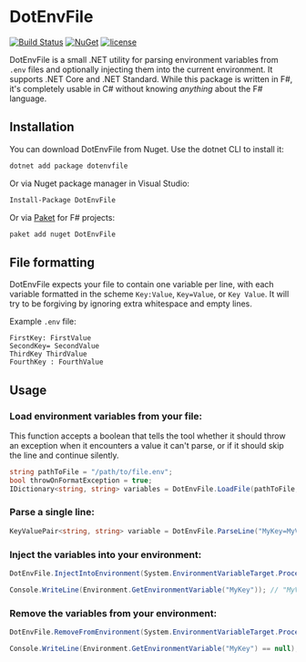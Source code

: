 # DotEnvFile

[![Build Status](https://travis-ci.org/nozzlegear/dotenvfile.svg?branch=master)](https://travis-ci.org/nozzlegear/dotenvfile)
[![NuGet](https://img.shields.io/nuget/v/dotenvfile.svg?maxAge=3600)](https://www.nuget.org/packages/dotenvfile/)
[![license](https://img.shields.io/github/license/nozzlegear/dotenvfile.svg?maxAge=3600)](https://github.com/nozzlegear/dotenvfile/blob/master/LICENSE)

DotEnvFile is a small .NET utility for parsing environment variables from `.env` files and optionally injecting them into the current environment. It supports .NET Core and .NET Standard. While this package is written in F#, it's completely usable in C# without knowing _anything_ about the F# language. 

## Installation

You can download DotEnvFile from Nuget. Use the dotnet CLI to install it:

```sh
dotnet add package dotenvfile
```

Or via Nuget package manager in Visual Studio:

```bash
Install-Package DotEnvFile
```

Or via [Paket](https://github.com/fsprojects/paket) for F# projects:

```bash
paket add nuget DotEnvFile
```

## File formatting

DotEnvFile expects your file to contain one variable per line, with each variable formatted in the scheme `Key:Value`, `Key=Value`, or `Key Value`. It will try to be forgiving by ignoring extra whitespace and empty lines.

Example `.env` file:

```
FirstKey: FirstValue
SecondKey= SecondValue
ThirdKey ThirdValue
FourthKey : FourthValue
``` 

## Usage

### Load environment variables from your file:

This function accepts a boolean that tells the tool whether it should throw an exception when it encounters a value it can't parse, or if it should skip the line and continue silently. 

```cs
string pathToFile = "/path/to/file.env";
bool throwOnFormatException = true;
IDictionary<string, string> variables = DotEnvFile.LoadFile(pathToFile, throwOnFormatException);
```

### Parse a single line:

```cs
KeyValuePair<string, string> variable = DotEnvFile.ParseLine("MyKey=MyValue");
```

### Inject the variables into your environment:

```cs
DotEnvFile.InjectIntoEnvironment(System.EnvironmentVariableTarget.Process, variables);

Console.WriteLine(Environment.GetEnvironmentVariable("MyKey")); // "MyValue"
```

### Remove the variables from your environment:

```cs
DotEnvFile.RemoveFromEnvironment(System.EnvironmentVariableTarget.Process, variables);

Console.WriteLine(Environment.GetEnvironmentVariable("MyKey") == null); // True
```
